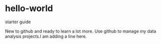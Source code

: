 # hello-world
starter guide

New to github and ready to learn a lot more. Use github to manage my data analysis projects.I am adding a line here.
